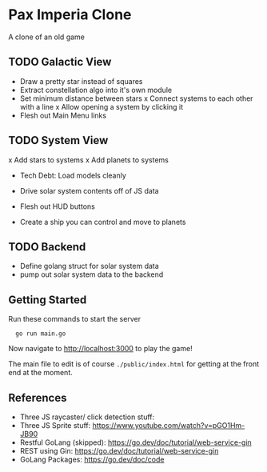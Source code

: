 # Pax Imperia Clone

A clone of an old game

## TODO Galactic View

- Draw a pretty star instead of squares
- Extract constellation algo into it's own module
- Set minimum distance between stars
x Connect systems to each other with a line
x Allow opening a system by clicking it
- Flesh out Main Menu links

## TODO System View
x Add stars to systems
x Add planets to systems
- Tech Debt: Load models cleanly
- Drive solar system contents off of JS data

- Flesh out HUD buttons
- Create a ship you can control and move to planets

## TODO Backend
- Define golang struct for solar system data
- pump out solar system data to the backend

## Getting Started

Run these commands to start the server
```
  go run main.go
```

Now navigate to [http://localhost:3000](http://localhost:3000) to play the game!

The main file to edit is of course `./public/index.html` for getting at the front end at the moment.

## References

- Three JS raycaster/ click detection stuff:
- Three JS Sprite stuff:  https://www.youtube.com/watch?v=pGO1Hm-JB90
- Restful GoLang (skipped):  https://go.dev/doc/tutorial/web-service-gin
- REST using Gin:  https://go.dev/doc/tutorial/web-service-gin
- GoLang Packages: https://go.dev/doc/code


